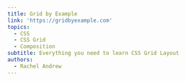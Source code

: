 ```yaml
---
title: Grid by Example
link: 'https://gridbyexample.com'
topics:
  - CSS
  - CSS Grid
  - Composition
subtitle: Everything you need to learn CSS Grid Layout
authors:
  - Rachel Andrew
---
```

